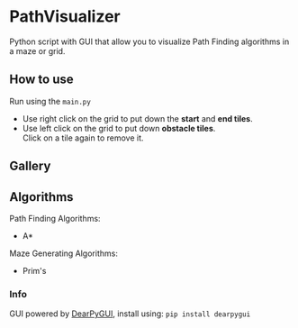 # PathVisualizer
Python script with GUI that allow you to visualize Path Finding algorithms in a maze or grid.

## How to use
Run using the `main.py`<br>
* Use right click on the grid to put down the **start** and **end tiles**.<br>
* Use left click on the grid to put down **obstacle tiles**.<br>
Click on a tile again to remove it.

## Gallery

## Algorithms
Path Finding Algorithms:
- A*

Maze Generating Algorithms:
- Prim's

### Info
GUI powered by [DearPyGUI](https://github.com/hoffstadt/DearPyGui), install using: `pip install dearpygui`